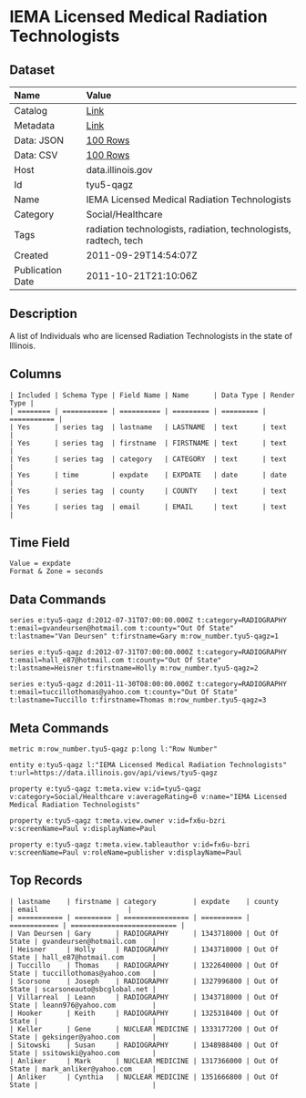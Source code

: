 # IEMA Licensed Medical Radiation Technologists

## Dataset

| Name | Value |
| :--- | :---- |
| Catalog | [Link](https://catalog.data.gov/dataset/iema-licensed-medical-radiation-technologists-7c045) |
| Metadata | [Link](https://data.illinois.gov/api/views/tyu5-qagz) |
| Data: JSON | [100 Rows](https://data.illinois.gov/api/views/tyu5-qagz/rows.json?max_rows=100) |
| Data: CSV | [100 Rows](https://data.illinois.gov/api/views/tyu5-qagz/rows.csv?max_rows=100) |
| Host | data.illinois.gov |
| Id | tyu5-qagz |
| Name | IEMA Licensed Medical Radiation Technologists |
| Category | Social/Healthcare |
| Tags | radiation technologists, radiation, technologists, radtech, tech |
| Created | 2011-09-29T14:54:07Z |
| Publication Date | 2011-10-21T21:10:06Z |

## Description

A list of Individuals who are licensed Radiation Technologists in the state of Illinois.

## Columns

```ls
| Included | Schema Type | Field Name | Name      | Data Type | Render Type |
| ======== | =========== | ========== | ========= | ========= | =========== |
| Yes      | series tag  | lastname   | LASTNAME  | text      | text        |
| Yes      | series tag  | firstname  | FIRSTNAME | text      | text        |
| Yes      | series tag  | category   | CATEGORY  | text      | text        |
| Yes      | time        | expdate    | EXPDATE   | date      | date        |
| Yes      | series tag  | county     | COUNTY    | text      | text        |
| Yes      | series tag  | email      | EMAIL     | text      | text        |
```

## Time Field

```ls
Value = expdate
Format & Zone = seconds
```

## Data Commands

```ls
series e:tyu5-qagz d:2012-07-31T07:00:00.000Z t:category=RADIOGRAPHY t:email=gvandeursen@hotmail.com t:county="Out Of State" t:lastname="Van Deursen" t:firstname=Gary m:row_number.tyu5-qagz=1

series e:tyu5-qagz d:2012-07-31T07:00:00.000Z t:category=RADIOGRAPHY t:email=hall_e87@hotmail.com t:county="Out Of State" t:lastname=Heisner t:firstname=Holly m:row_number.tyu5-qagz=2

series e:tyu5-qagz d:2011-11-30T08:00:00.000Z t:category=RADIOGRAPHY t:email=tuccillothomas@yahoo.com t:county="Out Of State" t:lastname=Tuccillo t:firstname=Thomas m:row_number.tyu5-qagz=3
```

## Meta Commands

```ls
metric m:row_number.tyu5-qagz p:long l:"Row Number"

entity e:tyu5-qagz l:"IEMA Licensed Medical Radiation Technologists" t:url=https://data.illinois.gov/api/views/tyu5-qagz

property e:tyu5-qagz t:meta.view v:id=tyu5-qagz v:category=Social/Healthcare v:averageRating=0 v:name="IEMA Licensed Medical Radiation Technologists"

property e:tyu5-qagz t:meta.view.owner v:id=fx6u-bzri v:screenName=Paul v:displayName=Paul

property e:tyu5-qagz t:meta.view.tableauthor v:id=fx6u-bzri v:screenName=Paul v:roleName=publisher v:displayName=Paul
```

## Top Records

```ls
| lastname    | firstname | category         | expdate    | county       | email                      | 
| =========== | ========= | ================ | ========== | ============ | ========================== | 
| Van Deursen | Gary      | RADIOGRAPHY      | 1343718000 | Out Of State | gvandeursen@hotmail.com    | 
| Heisner     | Holly     | RADIOGRAPHY      | 1343718000 | Out Of State | hall_e87@hotmail.com       | 
| Tuccillo    | Thomas    | RADIOGRAPHY      | 1322640000 | Out Of State | tuccillothomas@yahoo.com   | 
| Scorsone    | Joseph    | RADIOGRAPHY      | 1327996800 | Out Of State | scarsoneauto@sbcglobal.net | 
| Villarreal  | Leann     | RADIOGRAPHY      | 1343718000 | Out Of State | leann976@yahoo.com         | 
| Hooker      | Keith     | RADIOGRAPHY      | 1325318400 | Out Of State |                            | 
| Keller      | Gene      | NUCLEAR MEDICINE | 1333177200 | Out Of State | geksinger@yahoo.com        | 
| Sitowski    | Susan     | RADIOGRAPHY      | 1348988400 | Out Of State | ssitowski@yahoo.com        | 
| Anliker     | Mark      | NUCLEAR MEDICINE | 1317366000 | Out Of State | mark_anliker@yahoo.com     | 
| Anliker     | Cynthia   | NUCLEAR MEDICINE | 1351666800 | Out Of State |                            | 
```